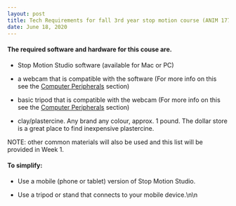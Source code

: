 ```yaml
---
layout: post
title: Tech Requirements for fall 3rd year stop motion course (ANIM 17721)  
date: June 18, 2020
---
```


#### **The required software and hardware for this couse are.**

* Stop Motion Studio software (available for Mac or PC)

* a webcam that is compatible with the software (For more info on this see the [Computer Peripherals](https://squidliquid224.github.io/BAnimation_OnlineWiki/articles/Week05) section)

* basic tripod that is compatible with the webcam (For more info on this see the [Computer Peripherals](https://squidliquid224.github.io/BAnimation_OnlineWiki/articles/Week05) section)

* clay/plastercine. Any brand any colour, approx. 1 pound. The dollar store is a great place to find inexpensive plastercine.

NOTE: other common materials will also be used and this list will be provided in Week 1.


#### To simplify:

* Use a mobile (phone or tablet) version of Stop Motion Studio.

* Use a tripod or stand that connects to your mobile device.\n\n  

<br>

